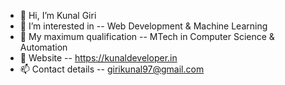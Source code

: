 - 👋 Hi, I’m Kunal Giri
- 👀 I’m interested in -- Web Development & Machine Learning
- 🌱 My maximum qualification -- MTech in Computer Science & Automation
- 💞️ Website -- https://kunaldeveloper.in
- 📫 Contact details -- girikunal97@gmail.com


